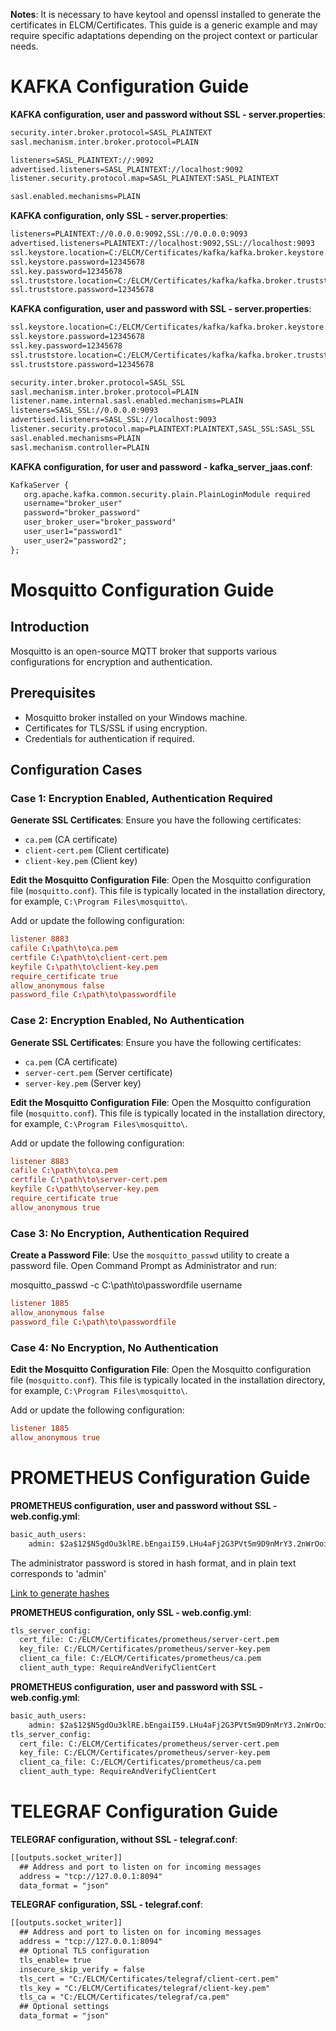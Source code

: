 **Notes**: It is necessary to have keytool and openssl installed to generate the certificates in ELCM/Certificates.
This guide is a generic example and may require specific adaptations depending on the project context or particular needs.
# KAFKA Configuration Guide
**KAFKA configuration, user and password without SSL - server.properties**:
```html
security.inter.broker.protocol=SASL_PLAINTEXT
sasl.mechanism.inter.broker.protocol=PLAIN

listeners=SASL_PLAINTEXT://:9092
advertised.listeners=SASL_PLAINTEXT://localhost:9092
listener.security.protocol.map=SASL_PLAINTEXT:SASL_PLAINTEXT

sasl.enabled.mechanisms=PLAIN
```
**KAFKA configuration, only SSL - server.properties**:
```html
listeners=PLAINTEXT://0.0.0.0:9092,SSL://0.0.0.0:9093
advertised.listeners=PLAINTEXT://localhost:9092,SSL://localhost:9093
ssl.keystore.location=C:/ELCM/Certificates/kafka/kafka.broker.keystore.jks
ssl.keystore.password=12345678
ssl.key.password=12345678
ssl.truststore.location=C:/ELCM/Certificates/kafka/kafka.broker.truststore.jks
ssl.truststore.password=12345678
```
**KAFKA configuration, user and password with SSL - server.properties**:
```html
ssl.keystore.location=C:/ELCM/Certificates/kafka/kafka.broker.keystore.jks
ssl.keystore.password=12345678
ssl.key.password=12345678
ssl.truststore.location=C:/ELCM/Certificates/kafka/kafka.broker.truststore.jks
ssl.truststore.password=12345678

security.inter.broker.protocol=SASL_SSL
sasl.mechanism.inter.broker.protocol=PLAIN
listener.name.internal.sasl.enabled.mechanisms=PLAIN
listeners=SASL_SSL://0.0.0.0:9093
advertised.listeners=SASL_SSL://localhost:9093
listener.security.protocol.map=PLAINTEXT:PLAINTEXT,SASL_SSL:SASL_SSL
sasl.enabled.mechanisms=PLAIN
sasl.mechanism.controller=PLAIN
```
**KAFKA configuration, for user and password - kafka_server_jaas.conf**:

```html
KafkaServer {
   org.apache.kafka.common.security.plain.PlainLoginModule required
   username="broker_user"
   password="broker_password"
   user_broker_user="broker_password"
   user_user1="password1"
   user_user2="password2";
};
```
# Mosquitto Configuration Guide

## Introduction

Mosquitto is an open-source MQTT broker that supports various configurations for encryption and authentication.

## Prerequisites

- Mosquitto broker installed on your Windows machine.
- Certificates for TLS/SSL if using encryption.
- Credentials for authentication if required.

## Configuration Cases

### Case 1: Encryption Enabled, Authentication Required

**Generate SSL Certificates**:
   Ensure you have the following certificates:
   - `ca.pem` (CA certificate)
   - `client-cert.pem` (Client certificate)
   - `client-key.pem` (Client key)

**Edit the Mosquitto Configuration File**:
   Open the Mosquitto configuration file (`mosquitto.conf`). This file is typically located in the installation directory, for example, `C:\Program Files\mosquitto\`.

   Add or update the following configuration:

   ```conf
   listener 8883
   cafile C:\path\to\ca.pem
   certfile C:\path\to\client-cert.pem
   keyfile C:\path\to\client-key.pem
   require_certificate true
   allow_anonymous false
   password_file C:\path\to\passwordfile
   ```
### Case 2: Encryption Enabled, No Authentication

**Generate SSL Certificates**:
   Ensure you have the following certificates:
   - `ca.pem` (CA certificate)
   - `server-cert.pem` (Server certificate)
   - `server-key.pem` (Server key)

**Edit the Mosquitto Configuration File**:
   Open the Mosquitto configuration file (`mosquitto.conf`). This file is typically located in the installation directory, for example, `C:\Program Files\mosquitto\`.

   Add or update the following configuration:

   ```conf
   listener 8883
   cafile C:\path\to\ca.pem
   certfile C:\path\to\server-cert.pem
   keyfile C:\path\to\server-key.pem
   require_certificate true
   allow_anonymous true
  ```
### Case 3: No Encryption, Authentication Required
**Create a Password File**:
   Use the `mosquitto_passwd` utility to create a password file. Open Command Prompt as Administrator and run:

  
   mosquitto_passwd -c C:\path\to\passwordfile username
  
  ```conf
  listener 1885
  allow_anonymous false
  password_file C:\path\to\passwordfile
  ```

### Case 4: No Encryption, No Authentication

**Edit the Mosquitto Configuration File**:
   Open the Mosquitto configuration file (`mosquitto.conf`). This file is typically located in the installation directory, for example, `C:\Program Files\mosquitto\`.

   Add or update the following configuration:

   ```conf
   listener 1885
   allow_anonymous true
   ```

# PROMETHEUS Configuration Guide

**PROMETHEUS configuration, user and password without SSL - web.config.yml**:
```html
basic_auth_users:
    admin: $2a$12$N5gdOu3klRE.bEngaiI59.LHu4aFj2G3PVt5m9D9nMrY3.2nWrOoi
```
The administrator password is stored in hash format, and in plain text corresponds to 'admin'

[Link to generate hashes](https://bcrypt-generator.com/)

**PROMETHEUS configuration, only SSL - web.config.yml**:
```html
tls_server_config:
  cert_file: C:/ELCM/Certificates/prometheus/server-cert.pem
  key_file: C:/ELCM/Certificates/prometheus/server-key.pem
  client_ca_file: C:/ELCM/Certificates/prometheus/ca.pem
  client_auth_type: RequireAndVerifyClientCert
```

**PROMETHEUS configuration, user and password with SSL - web.config.yml**:
```html
basic_auth_users:
    admin: $2a$12$N5gdOu3klRE.bEngaiI59.LHu4aFj2G3PVt5m9D9nMrY3.2nWrOoi
tls_server_config:
  cert_file: C:/ELCM/Certificates/prometheus/server-cert.pem
  key_file: C:/ELCM/Certificates/prometheus/server-key.pem
  client_ca_file: C:/ELCM/Certificates/prometheus/ca.pem
  client_auth_type: RequireAndVerifyClientCert
```

# TELEGRAF Configuration Guide

**TELEGRAF configuration, without SSL - telegraf.conf**:
```html
[[outputs.socket_writer]]
  ## Address and port to listen on for incoming messages
  address = "tcp://127.0.0.1:8094"
  data_format = "json" 
```

**TELEGRAF configuration, SSL - telegraf.conf**:
```html
[[outputs.socket_writer]]
  ## Address and port to listen on for incoming messages
  address = "tcp://127.0.0.1:8094"
  ## Optional TLS configuration
  tls_enable= true
  insecure_skip_verify = false
  tls_cert = "C:/ELCM/Certificates/telegraf/client-cert.pem"
  tls_key = "C:/ELCM/Certificates/telegraf/client-key.pem"
  tls_ca = "C:/ELCM/Certificates/telegraf/ca.pem"
  ## Optional settings
  data_format = "json" 
  ```